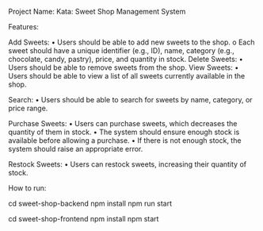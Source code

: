 Project Name:
Kata: Sweet Shop Management System

Features:

Add Sweets: 
• Users should be able to add new sweets to the shop. 
o Each sweet should have a unique identifier (e.g.,  ID), name, category (e.g., 
chocolate, candy, pastry), price, and quantity in stock. 
Delete Sweets: 
• Users should be able to remove sweets from the shop. 
View Sweets: 
• Users should be able to view a list of all sweets currently available in the shop.

Search: 
• Users should be able to search for sweets by name, category, or price range.

Purchase Sweets: 
• Users can purchase sweets, which decreases the quantity of them in stock. 
• The system should ensure enough stock is available before allowing a purchase. 
• If there is not enough stock, the system should raise an appropriate error. 

Restock Sweets: 
• Users can restock sweets, increasing their quantity of stock.

How to run:

cd sweet-shop-backend
npm install
npm run start

cd sweet-shop-frontend
npm install
npm start